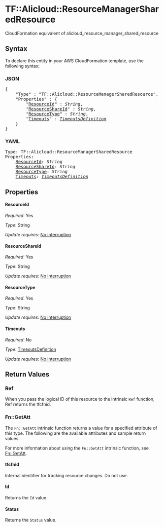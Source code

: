 # TF::Alicloud::ResourceManagerSharedResource

CloudFormation equivalent of alicloud_resource_manager_shared_resource

## Syntax

To declare this entity in your AWS CloudFormation template, use the following syntax:

### JSON

<pre>
{
    "Type" : "TF::Alicloud::ResourceManagerSharedResource",
    "Properties" : {
        "<a href="#resourceid" title="ResourceId">ResourceId</a>" : <i>String</i>,
        "<a href="#resourceshareid" title="ResourceShareId">ResourceShareId</a>" : <i>String</i>,
        "<a href="#resourcetype" title="ResourceType">ResourceType</a>" : <i>String</i>,
        "<a href="#timeouts" title="Timeouts">Timeouts</a>" : <i><a href="timeoutsdefinition.md">TimeoutsDefinition</a></i>
    }
}
</pre>

### YAML

<pre>
Type: TF::Alicloud::ResourceManagerSharedResource
Properties:
    <a href="#resourceid" title="ResourceId">ResourceId</a>: <i>String</i>
    <a href="#resourceshareid" title="ResourceShareId">ResourceShareId</a>: <i>String</i>
    <a href="#resourcetype" title="ResourceType">ResourceType</a>: <i>String</i>
    <a href="#timeouts" title="Timeouts">Timeouts</a>: <i><a href="timeoutsdefinition.md">TimeoutsDefinition</a></i>
</pre>

## Properties

#### ResourceId

_Required_: Yes

_Type_: String

_Update requires_: [No interruption](https://docs.aws.amazon.com/AWSCloudFormation/latest/UserGuide/using-cfn-updating-stacks-update-behaviors.html#update-no-interrupt)

#### ResourceShareId

_Required_: Yes

_Type_: String

_Update requires_: [No interruption](https://docs.aws.amazon.com/AWSCloudFormation/latest/UserGuide/using-cfn-updating-stacks-update-behaviors.html#update-no-interrupt)

#### ResourceType

_Required_: Yes

_Type_: String

_Update requires_: [No interruption](https://docs.aws.amazon.com/AWSCloudFormation/latest/UserGuide/using-cfn-updating-stacks-update-behaviors.html#update-no-interrupt)

#### Timeouts

_Required_: No

_Type_: <a href="timeoutsdefinition.md">TimeoutsDefinition</a>

_Update requires_: [No interruption](https://docs.aws.amazon.com/AWSCloudFormation/latest/UserGuide/using-cfn-updating-stacks-update-behaviors.html#update-no-interrupt)

## Return Values

### Ref

When you pass the logical ID of this resource to the intrinsic `Ref` function, Ref returns the tfcfnid.

### Fn::GetAtt

The `Fn::GetAtt` intrinsic function returns a value for a specified attribute of this type. The following are the available attributes and sample return values.

For more information about using the `Fn::GetAtt` intrinsic function, see [Fn::GetAtt](https://docs.aws.amazon.com/AWSCloudFormation/latest/UserGuide/intrinsic-function-reference-getatt.html).

#### tfcfnid

Internal identifier for tracking resource changes. Do not use.

#### Id

Returns the <code>Id</code> value.

#### Status

Returns the <code>Status</code> value.

